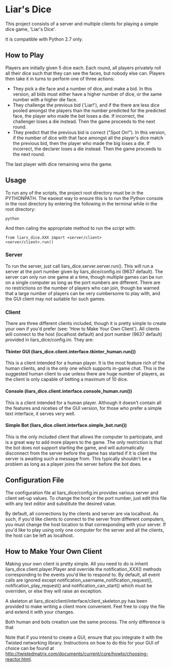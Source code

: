 Liar's Dice
===========

This project consists of a server and multiple clients for playing a simple dice game, 'Liar's Dice'. 

It is compatible with Python 2.7 only.

How to Play
-----------

Players are initially given 5 dice each. Each round, all players privately roll all their dice such that they can see the faces, but nobody else can. Players then take it in turns to perform one of three actions:

* They pick a die face and a number of dice, and make a bid. In this version, all bids must either have a higher number of dice, or the same number with a higher die face.
* They challenge the previous bid ('Liar!'), and if the there are less dice pooled amongst the players than the number predicted for the predicted face, the player who made the bet loses a die. If incorrect, the challenger loses a die instead. Then the game proceeds to the next round.
* They predict that the previous bid is correct ("Spot On!"). In this version, if the number of dice with that face amongst all the player's dice match the previous bid, then the player who made the big loses a die. If incorrect, the declarer loses a die instead. Then the game proceeds to the next round.

The last player with dice remaining wins the game.

Usage
-----

To run any of the scripts, the project root directory must be in the PYTHONPATH. The easiest way to ensure this is to run the Python console in the root directory by entering the following in the terminal while in the root directory:

    python
    
And then caling the appropriate method to run the script with:

    from liars_dice.XXX import <server/client>
    <server/client>.run()

### Server

To run the server, just call liars_dice.server.server.run(). This will run a server at the port number given by liars_dice/config.ini (9637 default). The server can only run one game at a time, though multiple games can be run on a single computer as long as the port numbers are different. There are no restrictions on the number of players who can join, though be warned that a large number of players can be very cumbersome to play with, and the GUI client may not suitable for such games.

### Client

There are three different clients included, though it is pretty simple to create your own if you'd prefer (see: 'How to Make Your Own Client'). All clients will connect to the host (localhost default) and port number (9637 default) provided in liars_dice/config.ini. They are:

#### Tkinter GUI (liars_dice.client.interface.tkinter_human.run())

This is a client intended for a human player. It is the most feature rich of the human clients, and is the only one which supports in-game chat. This is the suggested human client to use unless there are huge number of players, as the client is only capable of betting a maximum of 10 dice.

#### Console (liars_dice.client.interface.console_human.run())

This is a client intended for a human player. Although it doesn't contain all the features and niceties of the GUI version, for those who prefer a simple text interface, it serves very well.

#### Simple Bot (liars_dice.client.interface.simple_bot.run())

This is the only included client that allows the computer to participate, and is a great way to add more players to the game. The only restriction is that the bot does not support starting the game, and will automatically disconnect from the server before the game has started if it is client the server is awaiting such a message from. This typically shouldn't be a problem as long as a player joins the server before the bot does.


Configuration File
------------------

The configuration file at liars_dice/config.ini provides various server and client set-up values. To change the host or the port number, just edit this file with any text editor and substitute the desired value.

By default, all connections by the clients and server are via localhost. As such, if you'd like clients to connect to the server from different computers, you must change the host location to that corresponding with your server. If you'd like to play using only one computer for the server and all the clients, the host can be left as localhost.

How to Make Your Own Client
---------------------------

Making your own client is pretty simple. All you need to do is inherit liars_dice.client.player.Player and override the notification_XXX() methods corresponding to the events you'd like to respond to. By default, all event calls are ignored except notification_username_notification_request(), notification_play_request() and notification_can_start() which must be overriden, or else they will raise an exception.

A skeleton at liars_dice/client/interface/client_skeleton.py has been provided to make writing a client more convenient. Feel free to copy the file and extend it with your changes.

Both human and bots creation use the same process. The only difference is that

Note that if you intend to create a GUI, ensure that you integrate it with the Twisted networking library. Instructions on how to do this for your GUI of choice can be found at <http://twistedmatrix.com/documents/current/core/howto/choosing-reactor.html>.

